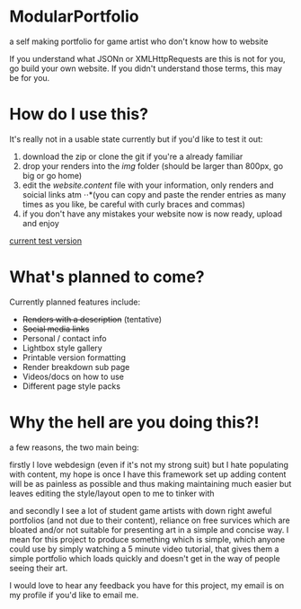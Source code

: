 # ModularPortfolio
a self making portfolio for game artist who don't know how to website

If you understand what JSONn or XMLHttpRequests are this is not for you, go build your own website. 
If you didn't understand those terms, this may be for you.

# How do I use this?
It's really not in a usable state currently but if you'd like to test it out:

1. download the zip or clone the git if you're a already familiar
2. drop your renders into the _img_ folder (should be larger than 800px, go big or go home)
3. edit the _website.content_ file with your information, only renders and soicial links atm
 ⋅⋅*(you can copy and paste the render entries as many times as you like, be careful with curly braces and commas)
4. if you don't have any mistakes your website now is now ready, upload and enjoy

[current test version](http://dickiemccarthy.com/folio/index.html)

# What's planned to come?
Currently planned features include:
* ~~Renders with a description~~ (tentative)
* ~~Social media links~~
* Personal / contact info
* Lightbox style gallery
* Printable version formatting
* Render breakdown sub page
* Videos/docs on how to use
* Different page style packs

# Why the hell are you doing this?!
a few reasons, the two main being:

firstly I love webdesign (even if it's not my strong suit) but I hate populating with content, my hope is once I have this framework set up adding content will be as painless as possible and thus making maintaining much easier but leaves editing the style/layout open to me to tinker with

and secondly I see a lot of student game artists with down right aweful portfolios (and not due to their content), reliance on free survices which are bloated and/or not suitable for presenting art in a simple and concise way. I mean for this project to produce something which is simple, which anyone could use by simply watching a 5 minute video tutorial, that gives them a simple portfolio which loads quickly and doesn't get in the way of people seeing their art.

I would love to hear any feedback you have for this project, my email is on my profile if you'd like to email me.
